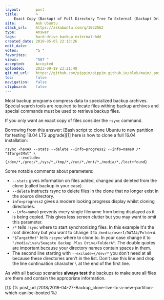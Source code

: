 ```yaml
---
layout:       post
title:        >
    Exact Copy (Backup) of Full Directory Tree To External (Backup) Drive
site:         Ask Ubuntu
stack_url:    https://askubuntu.com/q/1032562
type:         Answer
tags:         hard-drive backup external-hdd
created_date: 2018-05-05 22:13:26
edit_date:    
votes:        "5 "
favorites:    
views:        "587 "
accepted:     Accepted
uploaded:     2023-09-19 23:21:49
git_md_url:   https://github.com/pippim/pippim.github.io/blob/main/_posts/2018/2018-05-05-Exact-Copy-_Backup_-of-Full-Directory-Tree-To-External-_Backup_-Drive.md
toc:          false
navigation:   false
clipboard:    false
---
```


Most backup programs compress data to specialized backup archives. Special search tools are required to locate files withing backup archives and special commands must be used to retrieve backup files.

If you only want an exact copy of files consider the `rsync` command.

Borrowing from this answer: [Bash script to clone Ubuntu to new partition for testing 18.04 LTS upgrade][1] here is how to clone a full 16.04 installation:

``` 
rsync -haxAX --stats --delete --info=progress2 --info=name0 /* "$TargetMnt" \
      --exclude={/dev/*,/proc/*,/sys/*,/tmp/*,/run/*,/mnt/*,/media/*,/lost+found}
```

Some notable comments about parameters:

- `--stats` gives information on files added, changed and deleted from the clone (called backup in your case).
- `--delete` instructs rsync to delete files in the clone that no longer exist in the source directory.
- `info=progress2` gives a modern looking progress display whilst cloning directories.
- `--info=name0` prevents every single filename from being displayed as it is being copied. This gives less screen clutter but you may want to omit this parameter.
- `/*` tells `rsync` where to start synchronizing files. In this example it's the root directory but you want to change it to `/media/user1/DATA4/FolderA`.
- `"$TargetMnt"` tells `rscync` where to clone to. In your case change it to `"/media/ivan/Seagate Backup Plus Drive/FolderA"`. The double quotes are important because your directory names contain spaces in them.
- The second line starting with `--exclude={/dev/*` you don't need at all because these directories aren't in the list. Don't use this line and drop the line continuation character `\` at the end of the first line.

As with all backup scenarios **always test** the backups to make sure all files are there and contain the appropriate information.

  [1]: {% post_url /2018/2018-04-27-Backup_clone-live-to-a-new-partition-which-can-be-booted %}
